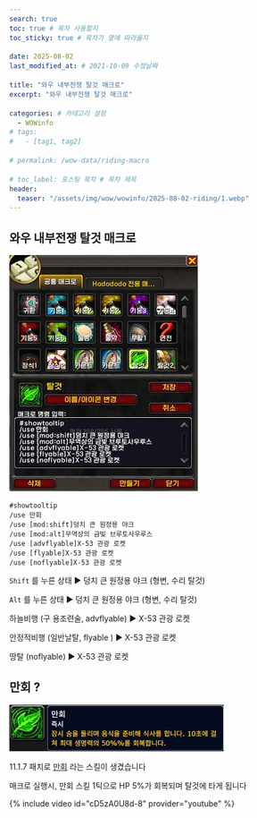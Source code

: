 ```yaml
---
search: true
toc: true # 목차 사용할지
toc_sticky: true # 목차가 옆에 따라올지

date: 2025-08-02
last_modified_at: # 2021-10-09 수정날짜

title: "와우 내부전쟁 탈것 매크로"
excerpt: "와우 내부전쟁 탈것 매크로"

categories: # 카테고리 설정
  - WOWinfo
# tags:
#   - [tag1, tag2]

# permalink: /wow-data/riding-macro

# toc_label: 포스팅 목차 # 목차 제목
header:
  teaser: "/assets/img/wow/wowinfo/2025-08-02-riding/1.webp"
---
```


## 와우 내부전쟁 탈것 매크로

![이미지 설명](/assets/img/wow/wowinfo/2025-08-02-riding/1.webp)

```  
#showtooltip
/use 만회
/use [mod:shift]덩치 큰 원정용 야크
/use [mod:alt]무역상의 금빛 브루토사우루스
/use [advflyable]X-53 관광 로켓
/use [flyable]X-53 관광 로켓
/use [noflyable]X-53 관광 로켓
```  

<code>Shift</code> 를 누른 상태 ▶ 덩치 큰 원정용 야크 (형변, 수리 탈것)

<code>Alt</code> 를 누른 상태 ▶ 덩치 큰 원정용 야크 (형변, 수리 탈것)

하늘비행 (구 용조련술, advflyable) ▶ X-53 관광 로켓

안정적비행 (일반날탈, flyable ) ▶ X-53 관광 로켓

땅탈 (noflyable) ▶ X-53 관광 로켓





## **만회** ?

![이미지 설명](/assets/img/wow/wowinfo/2025-08-02-riding/2.webp)

11.1.7 패치로 [만회](https://www.wowhead.com/ko/spell=1231411/%EB%A7%8C%ED%9A%8C) 라는 스킬이 생겼습니다

매크로 실행시, 만회 스킬 1틱으로 HP 5%가 회복되며 탈것에 타게 됩니다

{% include video id="cD5zA0U8d-8" provider="youtube" %}